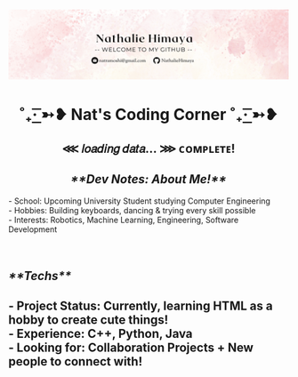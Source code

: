 
<h1 align="center">
 <img src="https://github.com/NathalieHimaya/NathalieHimaya/blob/main/Hannah%20Morales%20(1).png" />
</h1>
<h1 align="center"> ˚₊· ͟͟͞͞➳❥ Nat's Coding Corner ˚₊· ͟͟͞͞➳❥ </h1>
<h2 align="center"> ⋘ 𝑙𝑜𝑎𝑑𝑖𝑛𝑔 𝑑𝑎𝑡𝑎... ⋙ ᴄᴏᴍᴘʟᴇᴛᴇ! </h2>

<div>
   <p align="center">
    <h2 align="center"> <i> **Dev Notes: About Me!** </i> </h2>
    - School: Upcoming University Student studying Computer Engineering <br/>
    - Hobbies: Building keyboards, dancing & trying every skill possible <br/>
    - Interests: Robotics, Machine Learning, Engineering, Software Development </br>
   <br/>
   <br/>
    <h2 alight="center"> <i> **Techs** </i> <h2/>
    - Project Status: Currently, learning HTML as a hobby to create cute things! <br/>
    - Experience: C++, Python, Java </br>
    - Looking for: Collaboration Projects + New people to connect with! </br>
   </p>
</div>

<!--![](https://github-readme-streak-stats.herokuapp.com/?user=NathalieHimaya&theme=gotham&hide_border=false)
<!-- ![](https://github-readme-stats.vercel.app/api/top-langs/?username=NathalieHimaya&theme=gotham&hide_border=false&include_all_commits=false&count_private=false&layout=compact)
